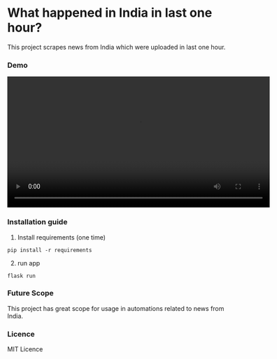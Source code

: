 # What happened in India in last one hour?

This project scrapes news from India which were uploaded in last one hour.

### Demo

<video width="600" controls>
  <source src="static/media/demo-Hourly-News-from-India.mp4" type="video/mp4">
  Your browser does not support the video tag.
</video>

### Installation guide

1. Install requirements (one time)

```
pip install -r requirements
```

2. run app

```
flask run
```

### Future Scope

This project has great scope for usage in automations related to news from India.

### Licence

MIT Licence